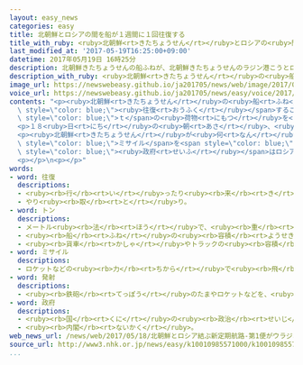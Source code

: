 ```yaml
---
layout: easy_news
categories: easy
title: 北朝鮮とロシアの間を船が１週間に１回往復する
title_with_ruby: <ruby>北朝鮮<rt>きたちょうせん</rt></ruby>とロシアの<ruby>間<rt>あいだ</rt></ruby>を<ruby>船<rt>ふね</rt></ruby>が１<ruby>週間<rt>しゅうかん</rt></ruby>に１<ruby>回<rt>かい</rt></ruby><ruby>往復<rt>おうふく</rt></ruby>する
last_modified_at: '2017-05-19T16:25:00+09:00'
datetime: 2017年05月19日 16時25分
description: 北朝鮮きたちょうせんの船ふねが、北朝鮮きたちょうせんのラジン港こうとロシアのウラジオストク港こうとの間あいだを１週間しゅうかんに１回かい、往復おうふくすることになりました。
description_with_ruby: <ruby>北朝鮮<rt>きたちょうせん</rt></ruby>の<ruby>船<rt>ふね</rt></ruby>が、<ruby>北朝鮮<rt>きたちょうせん</rt></ruby>のラジン<ruby>港<rt>こう</rt></ruby>とロシアのウラジオストク<ruby>港<rt>こう</rt></ruby>との<ruby>間<rt>あいだ</rt></ruby>を１<ruby>週間<rt>しゅうかん</rt></ruby>に１<ruby>回<rt>かい</rt></ruby>、<ruby>往復<rt>おうふく</rt></ruby>することになりました。
image_url: https://newswebeasy.github.io/ja201705/news/web/image/2017/05/19/k10010985571000.jpg
voice_url: https://newswebeasy.github.io/ja201705/news/easy/voice/2017/05/19/k10010985571000.mp3
contents: "<p><ruby>北朝鮮<rt>きたちょうせん</rt></ruby>の<ruby>船<rt>ふね</rt></ruby>が、<ruby>北朝鮮<rt>きたちょうせん</rt></ruby>のラジン<ruby>港<rt>こう</rt></ruby>とロシアのウラジオストク<ruby>港<rt>こう</rt></ruby>との<ruby>間<rt>あいだ</rt></ruby>を１<ruby>週間<rt>しゅうかん</rt></ruby>に１<ruby>回<rt>かい</rt></ruby>、<span\
  \ style=\"color: blue;\"><ruby>往復<rt>おうふく</rt></ruby></span>することになりました。この<ruby>船<rt>ふね</rt></ruby>は２００<ruby>人<rt>にん</rt></ruby>の<ruby>客<rt>きゃく</rt></ruby>と１５００<span\
  \ style=\"color: blue;\">ｔ</span>の<ruby>荷物<rt>にもつ</rt></ruby>を<ruby>運<rt>はこ</rt></ruby>ぶことができて、マンギョンボン<ruby>号<rt>ごう</rt></ruby>という<ruby>名前<rt>なまえ</rt></ruby>です。</p>\n\
  <p>１８<ruby>日<rt>にち</rt></ruby>の<ruby>朝<rt>あさ</rt></ruby>、<ruby>最初<rt>さいしょ</rt></ruby>の<ruby>船<rt>ふね</rt></ruby>がウラジオストク<ruby>港<rt>こう</rt></ruby>に<ruby>着<rt>つ</rt></ruby>きました。<ruby>船<rt>ふね</rt></ruby>には<ruby>北朝鮮<rt>きたちょうせん</rt></ruby>の<ruby>隣<rt>となり</rt></ruby>の<ruby>中国<rt>ちゅうごく</rt></ruby>からの<ruby>客<rt>きゃく</rt></ruby>などが１０<ruby>人<rt>にん</rt></ruby>ぐらい<ruby>乗<rt>の</rt></ruby>っているだけで、<ruby>荷物<rt>にもつ</rt></ruby>はありませんでした。これからはロシアから<ruby>食<rt>た</rt></ruby>べ<ruby>物<rt>もの</rt></ruby>や<ruby>自動車<rt>じどうしゃ</rt></ruby>を<ruby>運<rt>はこ</rt></ruby>んで、<ruby>北朝鮮<rt>きたちょうせん</rt></ruby>からロシアに<ruby>働<rt>はたら</rt></ruby>きにくる<ruby>人<rt>ひと</rt></ruby>もたくさん<ruby>利用<rt>りよう</rt></ruby>すると、ロシアの<ruby>船<rt>ふね</rt></ruby>の<ruby>会社<rt>かいしゃ</rt></ruby>は<ruby>言<rt>い</rt></ruby>っています。</p>\n\
  <p><ruby>北朝鮮<rt>きたちょうせん</rt></ruby>が<ruby>何<rt>なん</rt></ruby><ruby>度<rt>ど</rt></ruby>も<span\
  \ style=\"color: blue;\">ミサイル</span>を<span style=\"color: blue;\"><ruby>発射<rt>はっしゃ</rt></ruby></span>しているため、<ruby>世界<rt>せかい</rt></ruby>の<ruby>国<rt>くに</rt></ruby>は<ruby>北朝鮮<rt>きたちょうせん</rt></ruby>との<ruby>貿易<rt>ぼうえき</rt></ruby>などをやめようとしています。しかし、ロシアは<ruby>北朝鮮<rt>きたちょうせん</rt></ruby>との<ruby>関係<rt>かんけい</rt></ruby>を<ruby>強<rt>つよ</rt></ruby>くしているように<ruby>見<rt>み</rt></ruby>えます。<ruby>日本<rt>にっぽん</rt></ruby>の<span\
  \ style=\"color: blue;\"><ruby>政府<rt>せいふ</rt></ruby></span>はロシアに、<ruby>北朝鮮<rt>きたちょうせん</rt></ruby>と<ruby>関係<rt>かんけい</rt></ruby>を<ruby>強<rt>つよ</rt></ruby>くしないように<ruby>伝<rt>つた</rt></ruby>えると<ruby>言<rt>い</rt></ruby>っています。</p>\n\
  <p></p>\n<p></p>"
words:
- word: 往復
  descriptions:
  - <ruby><rb>行</rb><rt>い</rt></ruby>ったり<ruby><rb>来</rb><rt>き</rt></ruby>たりすること。<ruby><rb>行</rb><rt>い</rt></ruby>きと<ruby><rb>帰</rb><rt>かえ</rt></ruby>り。
  - やり<ruby><rb>取</rb><rt>と</rt></ruby>り。
- word: トン
  descriptions:
  - メートル<ruby><rb>法</rb><rt>ほう</rt></ruby>で、<ruby><rb>重</rb><rt>おも</rt></ruby>さの<ruby><rb>単位</rb><rt>たんい</rt></ruby>の<ruby><rb>一</rb><rt>ひと</rt></ruby>つ。一トンは、一〇〇〇キログラム。<ruby><rb>記号</rb><rt>きごう</rt></ruby>は「t」。
  - <ruby><rb>船</rb><rt>ふね</rt></ruby>の<ruby><rb>容積</rb><rt>ようせき</rt></ruby>の<ruby><rb>単位</rb><rt>たんい</rt></ruby>。
  - <ruby><rb>貨車</rb><rt>かしゃ</rt></ruby>やトラックの<ruby><rb>容積</rb><rt>ようせき</rt></ruby>の<ruby><rb>単位</rb><rt>たんい</rt></ruby>。
- word: ミサイル
  descriptions:
  - ロケットなどの<ruby><rb>力</rb><rt>ちから</rt></ruby>で<ruby><rb>飛</rb><rt>と</rt></ruby>び、<ruby><rb>誘導</rb><rt>ゆうどう</rt></ruby><ruby><rb>装置</rb><rt>そうち</rt></ruby>によって、<ruby><rb>目標</rb><rt>もくひょう</rt></ruby>をとらえる<ruby><rb>爆弾</rb><rt>ばくだん</rt></ruby>。<ruby><rb>誘導弾</rb><rt>ゆうどうだん</rt></ruby>。
- word: 発射
  descriptions:
  - <ruby><rb>鉄砲</rb><rt>てっぽう</rt></ruby>のたまやロケットなどを、<ruby><rb>打</rb><rt>う</rt></ruby>ち<ruby><rb>出</rb><rt>だ</rt></ruby>すこと。
- word: 政府
  descriptions:
  - <ruby><rb>国</rb><rt>くに</rt></ruby>の<ruby><rb>政治</rb><rt>せいじ</rt></ruby>を<ruby><rb>行</rb><rt>おこな</rt></ruby>うところ。
  - <ruby><rb>内閣</rb><rt>ないかく</rt></ruby>。
web_news_url: /news/web/2017/05/18/北朝鮮とロシア結ぶ新定期航路-第1便がウラジオ着/
source_url: http://www3.nhk.or.jp/news/easy/k10010985571000/k10010985571000.html
...
```

